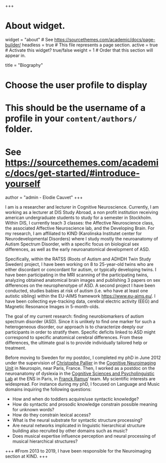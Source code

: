 +++
# About widget.
widget = "about"  # See https://sourcethemes.com/academic/docs/page-builder/
headless = true  # This file represents a page section.
active = true  # Activate this widget? true/false
weight = 1  # Order that this section will appear in.

title = "Biography"

# Choose the user profile to display
# This should be the username of a profile in your `content/authors/` folder.
# See https://sourcethemes.com/academic/docs/get-started/#introduce-yourself
author = "admin - Elodie Cauvet"
+++


I am is a researcher and lecturer in Cognitive Neuroscience. 
Currently, I am working as a lecturer at DIS Study Abroad, a non profit institution receiving american undergraduate students to study for a semester in Stockholm. Within DIS, I currently teach 3 classes: the Affective Neuroscience class, the associated Affective Neuroscience lab, and the Developing Brain. 
For my research, I am affiliated to KIND (Karolinska Institutet center for Neurodevelopmental Disorders) where I study mostly the neuroanatomy of Autism Spectrum Disorder, with a specific focus on biological sex differences, as well as the early neuroanatomical development of ASD. 


Specifically, within the RATSS (Roots of Autism and ADHDH Twin Study Sweden) project, I have been working on 8 to 25-year-old twins who are either discordant or concordant for autism, or typically developing twins. I have been participating in the MRI scanning of the participating twins, analyzing obtained anatomical brain images and publishing 3 papers on sex differences on the neurophenotype of ASD.
A second project I have been conducted, studies babies at risk of autism (i.e. who have at least one autistic sibling) within the EU-AIMS framework https://www.eu-aims.eu/. I have been collecting eye-tracking data, cerebral electric activity (EEG) and Magnetic Resonance Images in 5-month-olds.

The goal of my current research: finding neurobiomarkers of autism spectrum disorder (ASD). Since it is unlikely to find one marker for such a heterogeneous disorder, our approach is to characterize deeply our participants in order to stratify them. Specific deficits linked to ASD might correspond to specific anatomical cerebral differences. From these differences, the ultimate goal is to provide individually tailored help or treatment.

Before moving to Sweden for my postdoc, I completed my phD in June 2012 under the supervision of [Christophe Pallier](http://www.pallier.org/w/index.php) in the [Cognitive Neuroimaging Unit](http://www.unicog.org/pm/pmwiki.php) in Neurospin, near Paris, France. Then, I worked as a postdoc on the neuroanatomy of dyslexia in the [Cognitive Sciences and Psycholinguistic Lab](http://www.lscp.net/) at the ENS in Paris, in [Franck Ramus](http://www.lscp.net/persons/ramus/en/index.html)‘ team. My scientific interests are widespread. For instance during my phD, I focused on Language and Music domains inquiring the following questions:

* How and when do toddlers acquire/use syntactic knowledge?
* How do syntactic and prosodic knowledge constrain possible meaning for unknown words?
* How do they constrain lexical access?
* What is the neural substrate for syntactic structure processing?
* Are neural networks implicated in linguistic hierarchical structure building also recruited by other domains such as music?
* Does musical expertise influence perception and neural processing of musical hierarchical structures?


+++
#From 2013 to 2019, I have been responsible for the Neuroimaging section at KIND. 
+++
